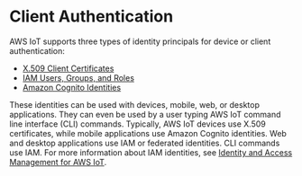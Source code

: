 # Client Authentication<a name="client-authentication"></a>

AWS IoT supports three types of identity principals for device or client authentication:
+ [X\.509 Client Certificates](x509-client-certs.md)
+ [IAM Users, Groups, and Roles](iam-users-groups-roles.md)
+ [Amazon Cognito Identities](cognito-identities.md)

These identities can be used with devices, mobile, web, or desktop applications\. They can even be used by a user typing AWS IoT command line interface \(CLI\) commands\. Typically, AWS IoT devices use X\.509 certificates, while mobile applications use Amazon Cognito identities\. Web and desktop applications use IAM or federated identities\. CLI commands use IAM\. For more information about IAM identities, see [Identity and Access Management for AWS IoT](security-iam.md)\.